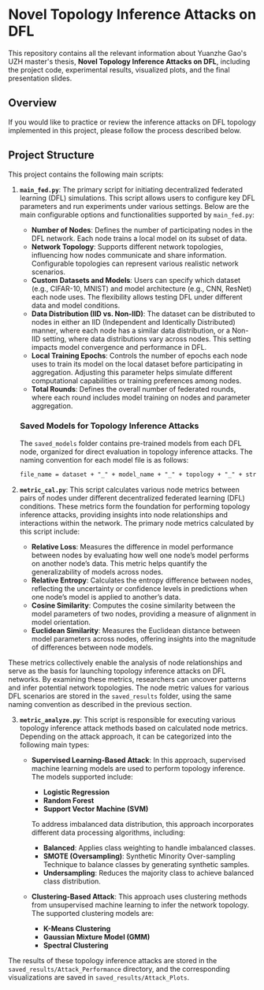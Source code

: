 # **Novel Topology Inference Attacks on DFL**

This repository contains all the relevant information about Yuanzhe Gao's UZH master's thesis, **Novel Topology Inference Attacks on DFL**, including the project code, experimental results, visualized plots, and the final presentation slides.

## Overview

If you would like to practice or review the inference attacks on DFL topology implemented in this project, please follow the process described below.

## Project Structure

This project contains the following main scripts:

1. **`main_fed.py`**: The primary script for initiating decentralized federated learning (DFL) simulations. This script allows users to configure key DFL parameters and run experiments under various settings. Below are the main configurable options and functionalities supported by `main_fed.py`:

   - **Number of Nodes**: Defines the number of participating nodes in the DFL network. Each node trains a local model on its subset of data.
   - **Network Topology**: Supports different network topologies, influencing how nodes communicate and share information. Configurable topologies can represent various realistic network scenarios.
   - **Custom Datasets and Models**: Users can specify which dataset (e.g., CIFAR-10, MNIST) and model architecture (e.g., CNN, ResNet) each node uses. The flexibility allows testing DFL under different data and model conditions.
   - **Data Distribution (IID vs. Non-IID)**: The dataset can be distributed to nodes in either an IID (Independent and Identically Distributed) manner, where each node has a similar data distribution, or a Non-IID setting, where data distributions vary across nodes. This setting impacts model convergence and performance in DFL.
   - **Local Training Epochs**: Controls the number of epochs each node uses to train its model on the local dataset before participating in aggregation. Adjusting this parameter helps simulate different computational capabilities or training preferences among nodes.
   - **Total Rounds**: Defines the overall number of federated rounds, where each round includes model training on nodes and parameter aggregation.

   ### Saved Models for Topology Inference Attacks

   The `saved_models` folder contains pre-trained models from each DFL node, organized for direct evaluation in topology inference attacks. The naming convention for each model file is as follows:

   ```markdown
   file_name = dataset + "_" + model_name + "_" + topology + "_" + str(iid) + "_" + str(ALPHA) + "_" + str(seed) + "_" + str(max_epoch) + "_" + str(num)

2. **`metric_cal.py`**: This script calculates various node metrics between pairs of nodes under different decentralized federated learning (DFL) conditions. These metrics form the foundation for performing topology inference attacks, providing insights into node relationships and interactions within the network. The primary node metrics calculated by this script include:

   - **Relative Loss**: Measures the difference in model performance between nodes by evaluating how well one node’s model performs on another node’s data. This metric helps quantify the generalizability of models across nodes.
   - **Relative Entropy**: Calculates the entropy difference between nodes, reflecting the uncertainty or confidence levels in predictions when one node’s model is applied to another’s data.
   - **Cosine Similarity**: Computes the cosine similarity between the model parameters of two nodes, providing a measure of alignment in model orientation.
   - **Euclidean Similarity**: Measures the Euclidean distance between model parameters across nodes, offering insights into the magnitude of differences between node models.
   
These metrics collectively enable the analysis of node relationships and serve as the basis for launching topology inference attacks on DFL networks. By examining these metrics, researchers can uncover patterns and infer potential network topologies. The node metric values for various DFL scenarios are stored in the `saved_results` folder, using the same naming convention as described in the previous section.

3. **`metric_analyze.py`**: This script is responsible for executing various topology inference attack methods based on calculated node metrics. Depending on the attack approach, it can be categorized into the following main types:

   - **Supervised Learning-Based Attack**: In this approach, supervised machine learning models are used to perform topology inference. The models supported include:
     - **Logistic Regression**
     - **Random Forest**
     - **Support Vector Machine (SVM)**

     To address imbalanced data distribution, this approach incorporates different data processing algorithms, including:
     - **Balanced**: Applies class weighting to handle imbalanced classes.
     - **SMOTE (Oversampling)**: Synthetic Minority Over-sampling Technique to balance classes by generating synthetic samples.
     - **Undersampling**: Reduces the majority class to achieve balanced class distribution.

   - **Clustering-Based Attack**: This approach uses clustering methods from unsupervised machine learning to infer the network topology. The supported clustering models are:
     - **K-Means Clustering**
     - **Gaussian Mixture Model (GMM)**
     - **Spectral Clustering**

The results of these topology inference attacks are stored in the `saved_results/Attack_Performance` directory, and the corresponding visualizations are saved in `saved_results/Attack_Plots`.

